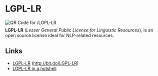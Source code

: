 LGPL-LR 
=======

<img src="http://chart.apis.google.com/chart?cht=qr&amp;chs=100x100&amp;choe=UTF-8&amp;chld=H%7C0&amp;chl=http://bit.do/LGPL-LR" alt="QR Code for /LGPL-LR" style="margin-bottom: -7px"> 

**LGPL-LR** (*Lesser General Public License for Linguistic Resources*), is an open source license ideal for NLP-related resources.

Links
-----

- [LGPL-LR](https://raw.githubusercontent.com/UnitexGramLab/LGPL-LR/master/LGPL-LR) (http://bit.do/LGPL-LR)
- [LGPL-LR in a nutshell](http://2009.rmll.info/IMG/pdf/RMLL2009-Sciences-Sebastien_Paumier-LGPLLR.pdf)

